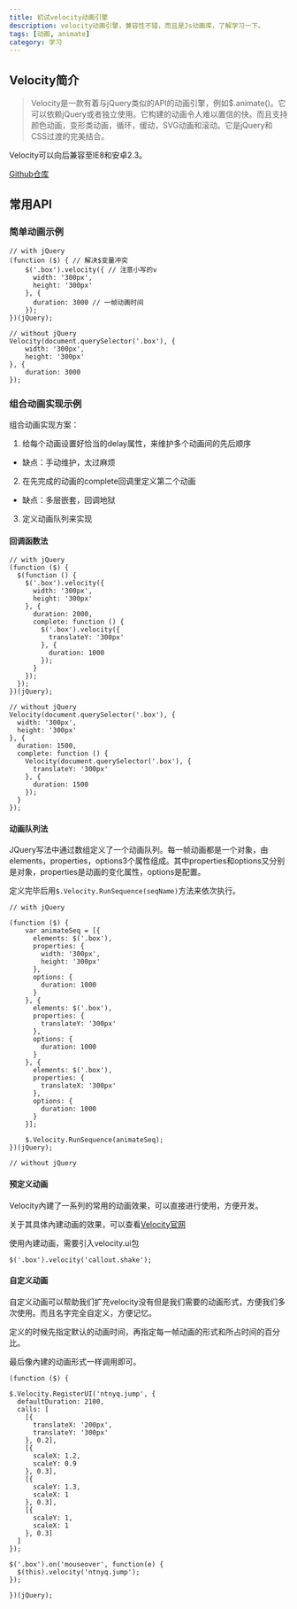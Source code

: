 ```yaml
---
title: 初试velocity动画引擎
description: velocity动画引擎，兼容性不错，而且是Js动画库，了解学习一下。
tags: [动画, animate]
category: 学习
---
```


## Velocity简介

> Velocity是一款有着与jQuery类似的API的动画引擎，例如$.animate()。它可以依赖jQuery或者独立使用。它构建的动画令人难以置信的快。而且支持颜色动画，变形类动画，循环，缓动，SVG动画和滚动。它是jQuery和CSS过渡的完美结合。

Velocity可以向后兼容至IE8和安卓2.3。

[Github仓库](https://github.com/julianshapiro/velocity)

## 常用API

### 简单动画示例

```
// with jQuery
(function ($) { // 解决$变量冲突
    $('.box').velocity({ // 注意小写的v
      width: '300px',
      height: '300px'
    }, {
      duration: 3000 // 一帧动画时间
    });
})(jQuery);

// without jQuery
Velocity(document.querySelector('.box'), {
    width: '300px',
    height: '300px'
}, {
    duration: 3000
});
```

### 组合动画实现示例

组合动画实现方案：

1. 给每个动画设置好恰当的delay属性，来维护多个动画间的先后顺序
  - 缺点：手动维护，太过麻烦
2. 在先完成的动画的complete回调里定义第二个动画
  - 缺点：多层嵌套，回调地狱
3. 定义动画队列来实现

#### 回调函数法

```
// with jQuery
(function ($) {
  $(function () {
    $('.box').velocity({
      width: '300px',
      height: '300px'
    }, {
      duration: 2000,
      complete: function () {
        $('.box').velocity({
          translateY: '300px'
        }, {
          duration: 1000
        });
      }
    });
  });
})(jQuery);

// without jQuery
Velocity(document.querySelector('.box'), {
  width: '300px',
  height: '300px'
}, {
  duration: 1500,
  complete: function () {
    Velocity(document.querySelector('.box'), {
      translateY: '300px'
    }, {
      duration: 1500
    });
  }
});
```

#### 动画队列法

JQuery写法中通过数组定义了一个动画队列。每一帧动画都是一个对象，由elements，properties，options3个属性组成。其中properties和options又分别是对象，properties是动画的变化属性，options是配置。

定义完毕后用`$.Velocity.RunSequence(seqName)`方法来依次执行。

```
// with jQuery

(function ($) {
    var animateSeq = [{
      elements: $('.box'),
      properties: {
        width: '300px',
        height: '300px'
      },
      options: {
        duration: 1000
      }
    }, {
      elements: $('.box'),
      properties: {
        translateY: '300px'
      },
      options: {
        duration: 1000
      }
    }, {
      elements: $('.box'),
      properties: {
        translateX: '300px'
      },
      options: {
        duration: 1000
      }
    }];

    $.Velocity.RunSequence(animateSeq);
})(jQuery);

// without jQuery

```

#### 预定义动画

Velocity內建了一系列的常用的动画效果，可以直接进行使用，方便开发。

关于其具体內建动画的效果，可以查看[Velocity官网](http://velocityjs.org/#uiPack)

使用內建动画，需要引入velocity.ui包

```
$('.box').velocity('callout.shake');

```

#### 自定义动画

自定义动画可以帮助我们扩充velocity没有但是我们需要的动画形式，方便我们多次使用。而且名字完全自定义，方便记忆。

定义的时候先指定默认的动画时间，再指定每一帧动画的形式和所占时间的百分比。

最后像內建的动画形式一样调用即可。

```
(function ($) {

$.Velocity.RegisterUI('ntnyq.jump', {
  defaultDuration: 2100,
  calls: [
    [{
      translateX: '200px',
      translateY: '300px'
    }, 0.2],
    [{
      scaleX: 1.2,
      scaleY: 0.9
    }, 0.3],
    [{
      scaleY: 1.3,
      scaleX: 1
    }, 0.3],
    [{
      scaleY: 1,
      scaleX: 1
    }, 0.3]
  ]
});

$('.box').on('mouseover', function(e) {
  $(this).velocity('ntnyq.jump');
});

})(jQuery);
```


